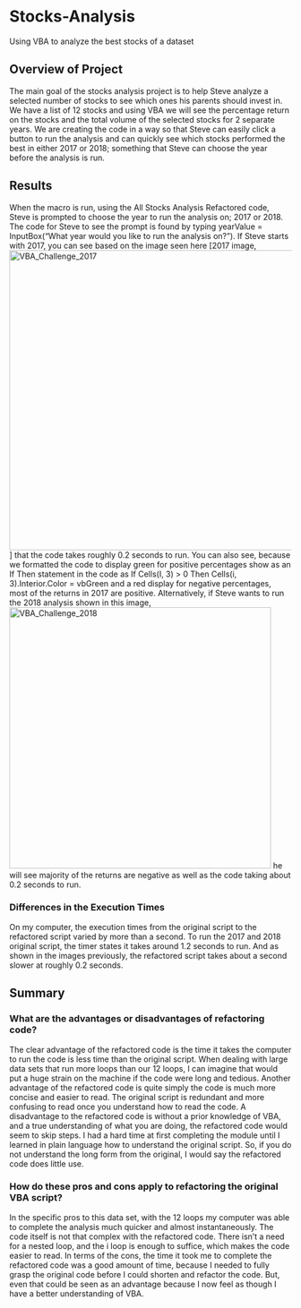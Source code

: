 # Stocks-Analysis
Using VBA to analyze the best stocks of a dataset
## Overview of Project
The main goal of the stocks analysis project is to help Steve analyze a selected number of stocks to see which ones his parents should invest in. We have a list of 12 stocks and using VBA we will see the percentage return on the stocks and the total volume of the selected stocks for 2 separate years. We are creating the code in a way so that Steve can easily click a button to run the analysis and can quickly see which stocks performed the best in either 2017 or 2018; something that Steve can choose the year before the analysis is run. 
## Results
When the macro is run, using the All Stocks Analysis Refactored code, Steve is prompted to choose the year to run the analysis on; 2017 or 2018. The code for Steve to see the prompt is found by typing yearValue = InputBox(“What year would you like to run the analysis on?”). If Steve starts with 2017, you can see based on the image seen here [2017 image,<img width="536" alt="VBA_Challenge_2017" src="https://user-images.githubusercontent.com/100726716/158465851-b0049c7d-7e66-4445-b8f6-25ffac788bcc.png">
] that the code takes roughly 0.2 seconds to run. You can also see, because we formatted the code to display green for positive percentages show as an If Then statement in the code as If Cells(I, 3) > 0 Then Cells(i, 3).Interior.Color = vbGreen and a red display for negative percentages, most of the returns in 2017 are positive. Alternatively, if Steve wants to run the 2018 analysis shown in this image, <img width="467" alt="VBA_Challenge_2018" src="https://user-images.githubusercontent.com/100726716/158466097-370afce5-4bf4-4eec-931e-2c6df9c02955.png">
 he will see majority of the returns are negative as well as the code taking about 0.2 seconds to run.  
###  Differences in the Execution Times
On my computer, the execution times from the original script to the refactored script varied by more than a second. To run the 2017 and 2018 original script, the timer states it takes around 1.2 seconds to run. And as shown in the images previously, the refactored script takes about a second slower at roughly 0.2 seconds. 

## Summary 
### What are the advantages or disadvantages of refactoring code?
The clear advantage of the refactored code is the time it takes the computer to run the code is less time than the original script. When dealing with large data sets that run more loops than our 12 loops, I can imagine that would put a huge strain on the machine if the code were long and tedious. Another advantage of the refactored code is quite simply the code is much more concise and easier to read. The original script is redundant and more confusing to read once you understand how to read the code. 
A disadvantage to the refactored code is without a prior knowledge of VBA, and a true understanding of what you are doing, the refactored code would seem to skip steps. I had a hard time at first completing the module until I learned in plain language how to understand the original script. So, if you do not understand the long form from the original, I would say the refactored code does little use. 
### How do these pros and cons apply to refactoring the original VBA script?
In the specific pros to this data set, with the 12 loops my computer was able to complete the analysis much quicker and almost instantaneously. The code itself is not that complex with the refactored code. There isn’t a need for a nested loop, and the i loop is enough to suffice, which makes the code easier to read. In terms of the cons, the time it took me to complete the refactored code was a good amount of time, because I needed to fully grasp the original code before I could shorten and refactor the code. But, even that could be seen as an advantage because I now feel as though I have a better understanding of VBA. 
